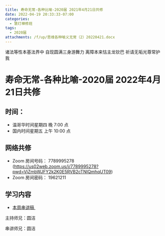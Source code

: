 ```yaml
---
title: 寿命无常-各种比喻-2020届 2021年4月21日共修
date: 2022-04-19 20:33:33-07:00
categories:
  - 慧灯禅修班
tags:
  - 2020届
attachments: /f/up/思维各种喻义无常（2）20220421.docx
---
```

诸法等性本基法界中 自现圆满三身游舞力 离障本来怙主龙钦巴 祈请无垢光尊常护我

# 寿命无常-各种比喻-2020届 2022年4月21日共修

## 时间：

* 温哥华时间星期四 晚 7:00 点
* 国内时间星期五 上午 10:00 点

## 网络共修

* Zoom 房间号码： 7789995278 (<https://us02web.zoom.us/j/7789995278?pwd=VjZmbWJFY2k2K0E5RVB2cTNIQmhqUT09>)
* Zoom 房间密码： 19621211

## 学习内容

* [本周串讲稿 ](http://huidengchanxiu.net/hdv/f/up/思维各种喻义无常（2）20220421.docx)

主持师兄：圆洁

串讲师兄：圆洁

